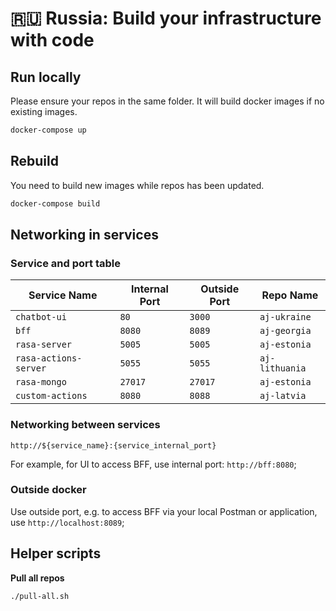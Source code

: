 # 🇷🇺 Russia: Build your infrastructure with code

## Run locally
Please ensure your repos in the same folder. It will build docker images if no existing images.

```bash
docker-compose up
```

## Rebuild
You need to build new images while repos has been updated.

```bash
docker-compose build
```

## Networking in services

### Service and port table

| Service Name | Internal Port | Outside Port | Repo Name |
|---|---|---|---|
| `chatbot-ui` | `80` | `3000` | `aj-ukraine` |
| `bff` | `8080` | `8089` | `aj-georgia` |
| `rasa-server` | `5005` | `5005` | `aj-estonia` |
| `rasa-actions-server` | `5055` | `5055` | `aj-lithuania` |
| `rasa-mongo` | `27017` | `27017` | `aj-estonia` |
| `custom-actions` | `8080` | `8088` | `aj-latvia` |

### Networking between services

`http://${service_name}:{service_internal_port}`

For example, for UI to access BFF, use internal port: `http://bff:8080`;

### Outside docker
Use outside port, e.g. to access BFF via your local Postman or application, use `http://localhost:8089`;


## Helper scripts

**Pull all repos**

```bash
./pull-all.sh
```
